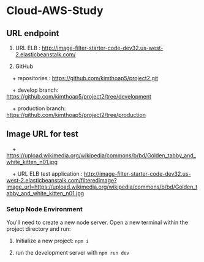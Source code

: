 # Cloud-AWS-Study

## URL endpoint

1. URL ELB : http://image-filter-starter-code-dev32.us-west-2.elasticbeanstalk.com/

2. GitHub

    + repositories : https://github.com/kimthoap5/project2.git

    + develop branch: https://github.com/kimthoap5/project2/tree/development

    + production branch: https://github.com/kimthoap5/project2/tree/production

## Image URL for test

    + https://upload.wikimedia.org/wikipedia/commons/b/bd/Golden_tabby_and_white_kitten_n01.jpg

    + URL ELB test application : http://image-filter-starter-code-dev32.us-west-2.elasticbeanstalk.com/filteredimage?image_url=https://upload.wikimedia.org/wikipedia/commons/b/bd/Golden_tabby_and_white_kitten_n01.jpg

### Setup Node Environment

You'll need to create a new node server. Open a new terminal within the project directory and run:




1. Initialize a new project: `npm i`

2. run the development server with `npm run dev`